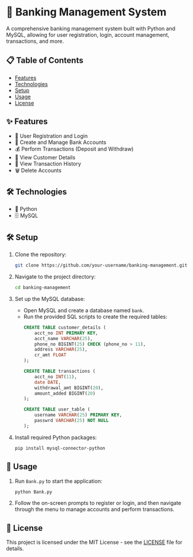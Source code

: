 # 🏦 Banking Management System

A comprehensive banking management system built with Python and MySQL, allowing for user registration, login, account management, transactions, and more.

## 📋 Table of Contents

- [Features](#features)
- [Technologies](#technologies)
- [Setup](#setup)
- [Usage](#usage)
- [License](#license)

## ✨ Features

- 👤 User Registration and Login
- 🏦 Create and Manage Bank Accounts
- 💰 Perform Transactions (Deposit and Withdraw)
- 📄 View Customer Details
- 📜 View Transaction History
- 🗑️ Delete Accounts

## 🛠️ Technologies

- 🐍 Python
- 🗄️ MySQL

## 🛠️ Setup

1. Clone the repository:
    ```bash
    git clone https://github.com/your-username/banking-management.git
    ```

2. Navigate to the project directory:
    ```bash
    cd banking-management
    ```

3. Set up the MySQL database:
    - Open MySQL and create a database named `bank`.
    - Run the provided SQL scripts to create the required tables:
      ```sql
      CREATE TABLE customer_details (
          acct_no INT PRIMARY KEY,
          acct_name VARCHAR(25),
          phone_no BIGINT(25) CHECK (phone_no > 11),
          address VARCHAR(25),
          cr_amt FLOAT
      );
      
      CREATE TABLE transactions (
          acct_no INT(11),
          date DATE,
          withdrawal_amt BIGINT(20),
          amount_added BIGINT(20)
      );
      
      CREATE TABLE user_table (
          username VARCHAR(25) PRIMARY KEY,
          passwrd VARCHAR(25) NOT NULL
      );
      ```

4. Install required Python packages:
    ```bash
    pip install mysql-connector-python
    ```

## 🚀 Usage

1. Run `Bank.py` to start the application:
    ```bash
    python Bank.py
    ```

2. Follow the on-screen prompts to register or login, and then navigate through the menu to manage accounts and perform transactions.

## 📄 License

This project is licensed under the MIT License - see the [LICENSE](LICENSE) file for details.
